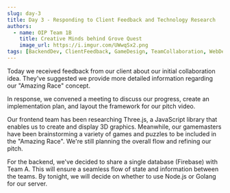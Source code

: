 ```yaml
---
slug: day-3
title: Day 3 - Responding to Client Feedback and Technology Research
authors:
  - name: OIP Team 1B
    title: Creative Minds behind Grove Quest
    image_url: https://i.imgur.com/UWwqSx2.png
tags: [BackendDev, ClientFeedback, GameDesign, TeamCollaboration, WebDesign]
---
```


Today we received feedback from our client about our initial collaboration idea. They've suggested we provide more detailed information regarding our "Amazing Race" concept.

In response, we convened a meeting to discuss our progress, create an implementation plan, and layout the framework for our pitch video.

Our frontend team has been researching Three.js, a JavaScript library that enables us to create and display 3D graphics. Meanwhile, our gamemasters have been brainstorming a variety of games and puzzles to be included in the "Amazing Race". We're still planning the overall flow and refining our pitch.

For the backend, we've decided to share a single database (Firebase) with Team A. This will ensure a seamless flow of state and information between the teams. By tonight, we will decide on whether to use Node.js or Golang for our server.
